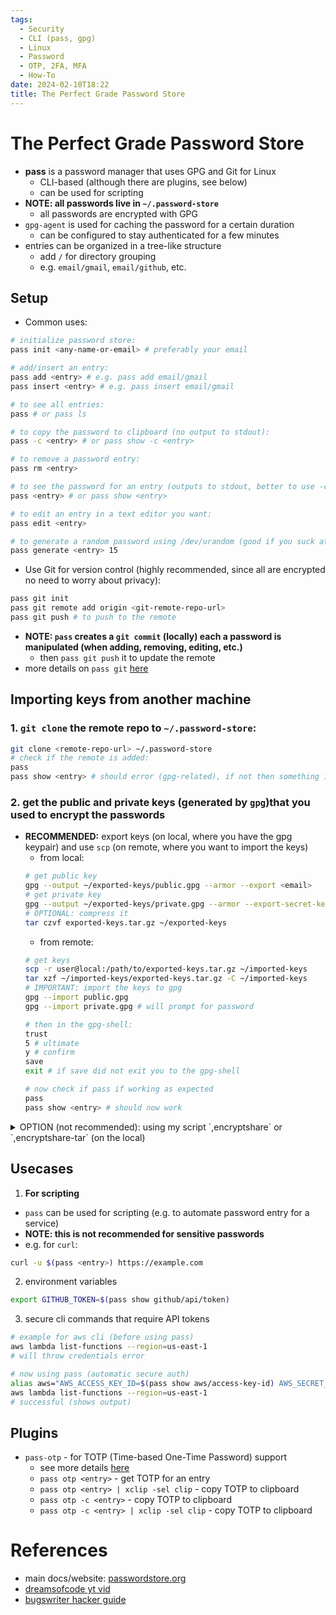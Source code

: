 ```yaml
---
tags:
  - Security
  - CLI (pass, gpg)
  - Linux
  - Password
  - OTP, 2FA, MFA
  - How-To
date: 2024-02-10T18:22
title: The Perfect Grade Password Store
---
```

<!-- 2024-02-10-1822 (February 10, 2024 6:22 PM) -->

# The Perfect Grade Password Store
- **pass** is a password manager that uses GPG and Git for Linux
  - CLI-based (although there are plugins, see below)
  - can be used for scripting
- **NOTE: all passwords live in `~/.password-store`**
  - all passwords are encrypted with GPG
- `gpg-agent` is used for caching the password for a certain duration
  - can be configured to stay authenticated for a few minutes
- entries can be organized in a tree-like structure
  - add `/` for directory grouping
  - e.g. `email/gmail`, `email/github`, etc.

## Setup
- Common uses:
```bash
# initialize password store:
pass init <any-name-or-email> # preferably your email

# add/insert an entry:
pass add <entry> # e.g. pass add email/gmail
pass insert <entry> # e.g. pass insert email/gmail

# to see all entries:
pass # or pass ls 

# to copy the password to clipboard (no output to stdout):
pass -c <entry> # or pass show -c <entry>

# to remove a password entry:
pass rm <entry> 

# to see the password for an entry (outputs to stdout, better to use -c especially in public):
pass <entry> # or pass show <entry>

# to edit an entry in a text editor you want:
pass edit <entry>

# to generate a random password using /dev/urandom (good if you suck at passwords):
pass generate <entry> 15
```

- Use Git for version control (highly recommended, since all are encrypted no need to worry about privacy):
```bash
pass git init
pass git remote add origin <git-remote-repo-url>
pass git push # to push to the remote
```
- **NOTE: `pass` creates a `git commit` (locally) each a password is manipulated (when adding, removing, editing, etc.)**
  - then `pass git push` it to update the remote
- more details on `pass git` [here](https://git.zx2c4.com/password-store/about/#EXTENDED%20GIT%20EXAMPLE)

## Importing keys from another machine
### 1. `git clone` the remote repo to `~/.password-store`:
```bash
git clone <remote-repo-url> ~/.password-store
# check if the remote is added:
pass
pass show <entry> # should error (gpg-related), if not then something is wrong you dead boi
```
### 2. get the public and private keys (generated by `gpg`)that you used to encrypt the passwords 
- **RECOMMENDED:** export keys (on local, where you have the gpg keypair) and use `scp` (on remote, where you want to import the keys)
  - from local: 
  ```bash
  # get public key
  gpg --output ~/exported-keys/public.gpg --armor --export <email>
  # get private key
  gpg --output ~/exported-keys/private.gpg --armor --export-secret-keys <email>
  # OPTIONAL: compress it
  tar czvf exported-keys.tar.gz ~/exported-keys
  ```
  - from remote: 
  ```bash
  # get keys
  scp -r user@local:/path/to/exported-keys.tar.gz ~/imported-keys
  tar xzf ~/imported-keys/exported-keys.tar.gz -C ~/imported-keys
  # IMPORTANT: import the keys to gpg
  gpg --import public.gpg
  gpg --import private.gpg # will prompt for password

  # then in the gpg-shell:
  trust
  5 # ultimate
  y # confirm
  save
  exit # if save did not exit you to the gpg-shell

  # now check if pass if working as expected
  pass
  pass show <entry> # should now work
  ```

<details>
    <summary> OPTION (not recommended): using my script `,encryptshare` or `,encryptshare-tar` (on the local)</summary>
- **NOTE: this script will use `tar` to compress the keys and encrypt them with `gpg` and then provide a download link (using `0x0.st`) - of course all are encrypted.**

- from local:
```bash
# create directory for keys
mkdir ~/exported-keys
# get public key
gpg --output ~/public.gpg --armor --export <email> # use email instead of uid to reference which key you want to use
# get private key
gpg --output ~/private.gpg --armor --export-secret-keys <email> # use email again
,encryptshare-tar ~/exported-keys # or ,encryptshare ~/exported-keys
# it will prompt for password then provide a download link for the remote machine
```
- from remote:
```bash
# if you used ,encryptshare-tar:
# to download (use curl or aria2c):
curl -o <filename>.tar.gz.gpg "https://<download-link>"
# to decrypt/extract (will prompt for password):
gpg -d --output - "<filename>.tar.gz.gpg"| tar xzf - # or just: gpg --decrypt "<filename>.tar.gz.gpg" | tar xz

# if you used ,encryptshare:
# to download (use curl or aria2c):
curl -o <filename>.zip "https://<download-link>"
# to decrypt/extract (will prompt for password):
unzip <filename>.zip

# check if working
pass
pass show <entry> # should now work
```
</details>

## Usecases
1. **For scripting**
  - `pass` can be used for scripting (e.g. to automate password entry for a service)
  - **NOTE: this is not recommended for sensitive passwords**
  - e.g. for `curl`:
  ```bash
  curl -u $(pass <entry>) https://example.com
  ```
2. environment variables
```bash
export GITHUB_TOKEN=$(pass show github/api/token)
```
3. secure cli commands that require API tokens
```bash
# example for aws cli (before using pass)
aws lambda list-functions --region=us-east-1
# will throw credentials error

# now using pass (automatic secure auth)
alias aws="AWS_ACCESS_KEY_ID=$(pass show aws/access-key-id) AWS_SECRET_ACCESS_KEY=$(pass show aws/secret-access-key) aws"
aws lambda list-functions --region=us-east-1
# successful (shows output)
```

## Plugins
- `pass-otp` - for TOTP (Time-based One-Time Password) support
  - see more details [here](./use-pass-for-2FA-MFA-otp-auth.md)
  - `pass otp <entry>` - get TOTP for an entry
  - `pass otp <entry> | xclip -sel clip` - copy TOTP to clipboard
  - `pass otp -c <entry>` - copy TOTP to clipboard
  - `pass otp -c <entry> | xclip -sel clip` - copy TOTP to clipboard

# References
- main docs/website: [passwordstore.org](https://www.passwordstore.org/)
- [dreamsofcode yt vid](https://www.youtube.com/watch?v=FhwsfH2TpFA&pp=ygUTZHJlYW1zIG9mIGNvZGUgcGFzcw%3D%3D)
- [bugswriter hacker guide](https://www.youtube.com/watch?v=QE9Qj_qI6Q4)
